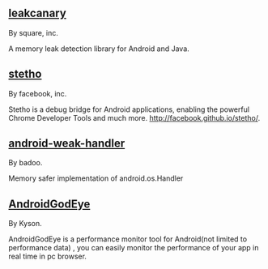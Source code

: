 
## [leakcanary](https://github.com/square/leakcanary)

By square, inc.

A memory leak detection library for Android and Java.

## [stetho](https://github.com/facebook/stetho)

By facebook, inc.

Stetho is a debug bridge for Android applications, enabling the powerful Chrome Developer Tools and much more. http://facebook.github.io/stetho/.

## [android-weak-handler](https://github.com/badoo/android-weak-handler)

By badoo.

Memory safer implementation of android.os.Handler

## [AndroidGodEye](https://github.com/Kyson/AndroidGodEye)

By Kyson.

AndroidGodEye is a performance monitor tool for Android(not limited to performance data) , you can easily monitor the performance of your app in real time in pc browser.
